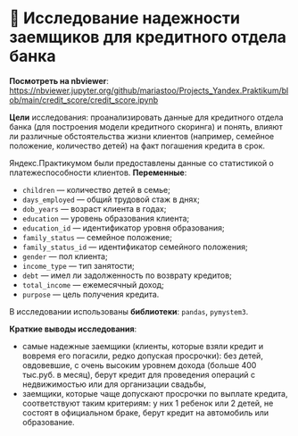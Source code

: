 # 💸 Исследование надежности заемщиков для кредитного отдела банка

**Посмотреть на nbviewer**: https://nbviewer.jupyter.org/github/mariastoo/Projects_Yandex.Praktikum/blob/main/credit_score/credit_score.ipynb

**Цели** исследования: проанализировать данные для кредитного отдела банка (для построения модели кредитного скоринга) и понять, влияют ли различные обстоятельства жизни клиентов (например, семейное положение, количество детей) на факт погашения кредита в срок.
 
Яндекс.Практикумом были предоставлены данные со статистикой о платежеспособности клиентов. **Переменные**: 
- `children` — количество детей в семье;
- `days_employed` — общий трудовой стаж в днях;
- `dob_years` — возраст клиента в годах;
- `education` — уровень образования клиента;
- `education_id` — идентификатор уровня образования;
- `family_status` — семейное положение;
- `family_status_id` — идентификатор семейного положения;
- `gender` — пол клиента;
- `income_type` — тип занятости;
- `debt` — имел ли задолженность по возврату кредитов;
- `total_income` — ежемесячный доход;
- `purpose` — цель получения кредита.

В исследовании использованы **библиотеки**: `pandas`, `pymystem3`. 

**Краткие выводы исследования**:
- самые надежные заемщики (клиенты, которые взяли кредит и вовремя его погасили, редко допуская просрочки): без детей, овдовевшие, с очень высоким уровнем дохода (больше 400 тыс.руб. в месяц), берут кредит для проведения операций с недвижимостью или для организации свадьбы,
- заемщики, которые чаще допускают просрочки по выплате кредита, соответствуют таким критериям: у них 1 ребенок или 2 детей, не состоят в официальном браке, берут кредит на автомобиль или образование.